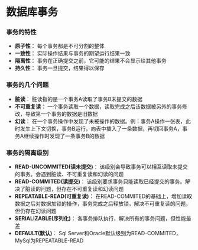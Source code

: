 <h1>数据库事务</h1>

### 事务的特性
- **原子性**： 每个事务都是不可分割的整体
- **一致性**： 实际操作结果与事务的期望运行结果一致
- **隔离性**： 事务在正确提交之前，它可能的结果不会显示给其他事务
- **持久性**： 事务一旦提交，结果得以保存

### 事务的几个问题
- **脏读**： 脏读指的是一个事务A读取了事务B未提交的数据
- **不可重复读**： 一个事务读取一个数据，读取完成之后该数据被另外的事务修改，导致第一个事务的数据是旧数据
- **幻读**： 在一个事务操作中发现了未被操作的数据。例：事务A操作一张表，此时发生上下文切换，事务B运行，向表中插入了一条数据，再切回事务A，事务A继续操作时发现了一条事务B的数据

### 事务的隔离级别
- **READ-UNCOMMITED(读未提交)**： 该级别会导致事务可以相互读取未提交的事务。会遇到脏读、不可重复读和幻读的问题
- **READ-COMMITED(读提交)**： 该级别要求事务只能读取已经提交的事务。解决了脏读的问题，但存在不可重复读和幻读问题
- **REPEATABLE-READ(可重复读)**： 在READ-COMMITED的基础上，增加读取数据之后对数据加锁的操作，事务完成之后释放锁，解决不可重复读的问题，但仍存在幻读问题
- **SERIALIZABLE(序列化)**： 各事务排队执行，解决所有的事务问题，但性能最差
- **DEFAULT(默认)**： Sql Server和Oracle默认级别为READ-COMMITED，MySql为REPEATABLE-READ
